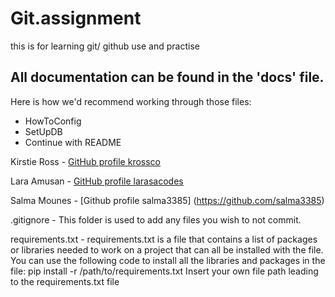 # Git.assignment
this is for learning git/ github use  and practise



## All documentation can be found in the 'docs' file. 
Here is how we'd recommend working through those files: 
- HowToConfig
- SetUpDB
- Continue with README


<!--- Add your GitHub username, link to page --->

Kirstie Ross - [GitHub profile krossco](https://github.com/krossco)

Lara Amusan - [GitHub profile larasacodes](https://github.com/larasacodes)

Salma Mounes - [Github profile salma3385] (https://github.com/salma3385)




.gitignore - This folder is used to add any files you wish to not commit. 

requirements.txt - requirements.txt is a file that contains a list of packages or libraries needed to work on a project that can all be installed with the file. You can use the following code to install all the libraries and packages in the file:
pip install -r /path/to/requirements.txt
Insert your own file path leading to the requirements.txt file 
